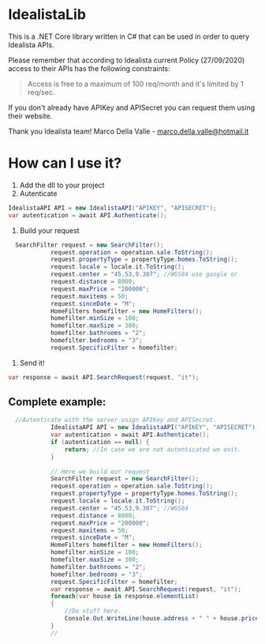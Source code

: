 # IdealistaLib
This is a  .NET Core library written in C# that can be used in order to query Idealista APIs.

Please remember that according to Idealista current Policy (27/09/2020) access to their APIs has the following constraints:

>  Access is free to a maximum of 100 req/month and it's limited by 1 req/sec. 

If you don't already have APIKey and APISecret you can request them using their website.

Thank you Idealista team!
Marco Della Valle - marco.della.valle@hotmail.it 

# How can I use it?
1. Add the dll to your project 
1. Autenticate 
```csharp
IdealistaAPI API = new IdealistaAPI("APIKEY", "APISECRET");
var autentication = await API.Authenticate();
```
1. Build your request
```csharp
  SearchFilter request = new SearchFilter();
            request.operation = operation.sale.ToString();
            request.propertyType = propertyType.homes.ToString();
            request.locale = locale.it.ToString();
            request.center = "45.53,9.307"; //WGS84 use google or
            request.distance = 8000; 
            request.maxPrice = "200000";
            request.maxitems = 50;
            request.sinceDate = "M";
            HomeFilters homefilter = new HomeFilters();
            homefilter.minSize = 100;
            homefilter.maxSize = 300;
            homefilter.bathrooms = "2";
            homefilter.bedrooms = "3";
            request.SpecificFilter = homefilter;
```
1. Send it!  
```csharp
var response = await API.SearchRequest(request, "it");
```
## Complete example:
```csharp
  //Autenticate with the server usign APIKey and APISecret.
            IdealistaAPI API = new IdealistaAPI("APIKEY", "APISECRET");
            var autentication = await API.Authenticate();
            if (autentication == null) {
                return; //In case we are not autenticated we exit.
            } 
            
            // Here we build our request
            SearchFilter request = new SearchFilter();
            request.operation = operation.sale.ToString();
            request.propertyType = propertyType.homes.ToString();
            request.locale = locale.it.ToString();
            request.center = "45.53,9.307"; //WGS84 
            request.distance = 8000; 
            request.maxPrice = "200000";
            request.maxitems = 50;
            request.sinceDate = "M";
            HomeFilters homefilter = new HomeFilters();
            homefilter.minSize = 100;
            homefilter.maxSize = 300;
            homefilter.bathrooms = "2";
            homefilter.bedrooms = "3";
            request.SpecificFilter = homefilter;
            var response = await API.SearchRequest(request, "it");
            foreach(var house in response.elementList)
            {
                //Do stuff here.
                Console.Out.WriteLine(house.address + " " + house.price + " " + house.url);
            }
            //
```